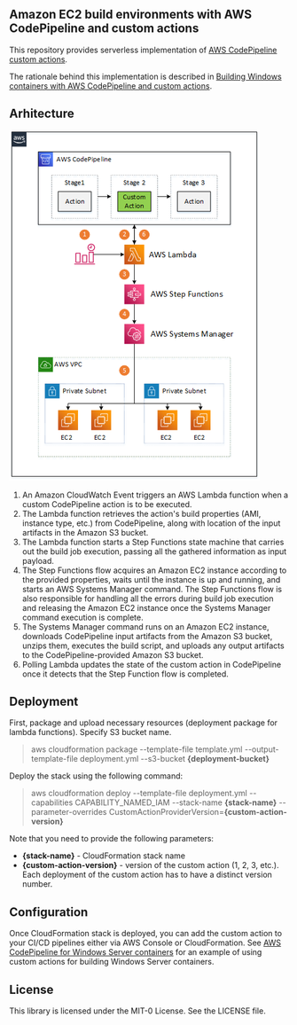 ## Amazon EC2 build environments with AWS CodePipeline and custom actions

This repository provides serverless implementation of 
[AWS CodePipeline custom actions](https://docs.aws.amazon.com/codepipeline/latest/userguide/actions-create-custom-action.html).

The rationale behind this implementation is described in [Building Windows containers with AWS CodePipeline and custom actions]().

## Arhitecture

![Architecture](/doc/ec2-custom-action-architecture.png)

1. An Amazon CloudWatch Event triggers an AWS Lambda function when a custom CodePipeline action is to be executed.
1. The Lambda function retrieves the action's build properties (AMI, instance type, etc.) from CodePipeline, along with location of the input artifacts in the Amazon S3 bucket.
1. The Lambda function starts a Step Functions state machine that carries out the build job execution, passing all the gathered information as input payload.
1. The Step Functions flow acquires an Amazon EC2 instance according to the provided properties, waits until the instance is up and running, and starts an AWS Systems Manager command. The Step Functions flow is also responsible for handling all the errors during build job execution and releasing the Amazon EC2 instance once the Systems Manager command execution is complete.
1. The Systems Manager command runs on an Amazon EC2 instance, downloads CodePipeline input artifacts from the Amazon S3 bucket, unzips them, executes the build script, and uploads any output artifacts to the CodePipeline-provided Amazon S3 bucket.
1. Polling Lambda updates the state of the custom action in CodePipeline once it detects that the Step Function flow is completed.

## Deployment
First, package and upload necessary resources (deployment package for lambda functions). Specify S3 bucket name.
> aws cloudformation package --template-file template.yml --output-template-file deployment.yml --s3-bucket **{deployment-bucket}**

Deploy the stack using the following command:

> aws cloudformation deploy --template-file deployment.yml --capabilities CAPABILITY_NAMED_IAM --stack-name **{stack-name}** --parameter-overrides CustomActionProviderVersion=**{custom-action-version}**

Note that you need to provide the following parameters:
 -  **{stack-name}** - CloudFormation stack name
 -  **{custom-action-version}** - version of the custom action (1, 2, 3, etc.). 
 Each deployment of the custom action has to have a distinct version number.

## Configuration
Once CloudFormation stack is deployed, you can add the custom action to your CI/CD pipelines
either via AWS Console or CloudFormation. See [AWS CodePipeline for Windows Server containers](https://github.com/aws-samples/aws-codepipeline-custom-action/tree/master/examples/windows-container-pipeline) for an example
of using custom actions for building Windows Server containers. 

## License
This library is licensed under the MIT-0 License. See the LICENSE file.